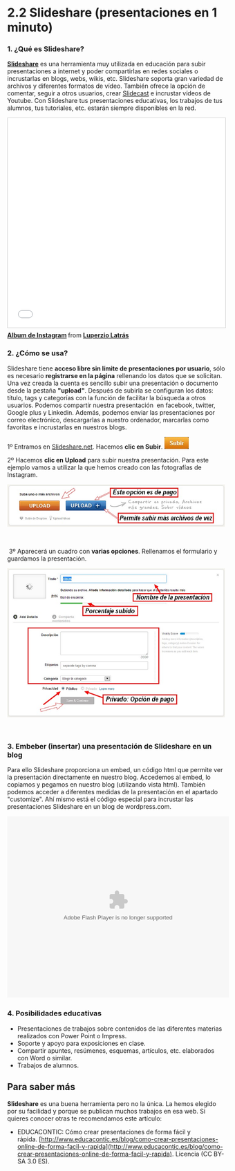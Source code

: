# 2.2 Slideshare (presentaciones en 1 minuto)

### 1\. ¿Qué es Slideshare?

[**Slideshare**](http://www.slideshare.net/) es una herramienta muy utilizada en educación para subir presentaciones a internet y poder compartirlas en redes sociales o incrustarlas en blogs, webs, wikis, etc. Slideshare soporta gran variedad de archivos y diferentes formatos de vídeo. También ofrece la opción de comentar, seguir a otros usuarios, crear [Slidecast](http://es.wikipedia.org/wiki/Slidecast) e incrustar vídeos de Youtube. Con Slideshare tus presentaciones educativas, los trabajos de tus alumnos, tus tutoriales, etc. estarán siempre disponibles en la red.

<iframe src="//www.slideshare.net/slideshow/embed_code/key/JjyhF03BLeYsQa" width="595" height="485" frameborder="0" marginwidth="0" marginheight="0" scrolling="no" style="border:1px solid #CCC; border-width:1px; margin-bottom:5px; max-width: 100%;" allowfullscreen> </iframe> <div style="margin-bottom:5px"> <strong> <a href="//www.slideshare.net/Konomedio/album-28468478" title="Album de Instagram" target="_blank">Album de Instagram</a> </strong> from <strong><a href="https://www.slideshare.net/Konomedio" target="_blank">Luperzio Latrás</a></strong> </div>

### 2\. ¿Cómo se usa?

Slideshare tiene **acceso libre sin límite de presentaciones por usuario**, sólo es necesario **registrarse en la página** rellenando los datos que se solicitan. Una vez creada la cuenta es sencillo subir una presentación o documento desde la pestaña **"upload"**. Después de subirla se configuran los datos: título, tags y categorías con la función de facilitar la búsqueda a otros usuarios. Podemos compartir nuestra presentación  en facebook, twitter, Google plus y Linkedin. Además, podemos enviar las presentaciones por correo electrónico, descargarlas a nuestro ordenador, marcarlas como favoritas e incrustarlas en nuestros blogs.


1º Entramos en [Slideshare.net](http://www.slideshare.net/). Hacemos **clic en Subir**. ![](img/subir.jpg)


2º Hacemos **clic en Upload** para subir nuestra presentación. Para este ejemplo vamos a utilizar la que hemos creado con las fotografías de Instagram.


![Imagen 27: Captura de pantalla propia](img/slide1.jpg)


  

 3º Aparecerá un cuadro con **varias opciones**. Rellenamos el formulario y guardamos la presentación.


![Imagen 28: Captura de pantalla propia](img/slide2.jpg)


 

### 3\. Embeber (insertar) una presentación de Slideshare en un blog

Para ello Slideshare proporciona un embed, un código html que permite ver la presentación directamente en nuestro blog. Accedemos al embed, lo copiamos y pegamos en nuestro blog (utilizando vista html). También podemos acceder a diferentes medidas de la presentación en el apartado "customize". Ahí mismo está el código especial para incrustar las presentaciones Slideshare en un blog de wordpress.com.

<object type="application/x-shockwave-flash" data="http://aularagon.catedu.es/materialesaularagon2013/imagen/slide.swf" width="513" height="420"><param name="src" value="http://aularagon.catedu.es/materialesaularagon2013/imagen/slide.swf"></object>

### 4\. Posibilidades educativas

*   Presentaciones de trabajos sobre contenidos de las diferentes materias realizados con Power Point o Impress.
*   Soporte y apoyo para exposiciones en clase.
*   Compartir apuntes, resúmenes, esquemas, artículos, etc. elaborados con Word o similar.
*   Trabajos de alumnos.

## Para saber más

**Slideshare** es una buena herramienta pero no la única. La hemos elegido por su facilidad y porque se publican muchos trabajos en esa web. Si quieres conocer otras te recomendamos este artículo:

*   EDUCACONTIC: Cómo crear presentaciones de forma fácil y rápida. [http://www.educacontic.es/blog/como-crear-presentaciones-online-de-forma-facil-y-rapida](http://www.educacontic.es/blog/como-crear-presentaciones-online-de-forma-facil-y-rapida). Licencia (CC BY-SA 3.0 ES).
    

